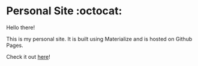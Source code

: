 # Personal Site :octocat:

Hello there!

This is my personal site.  It is built using Materialize and is hosted on Github Pages.

Check it out [here](www.sarahrieger.net)!
